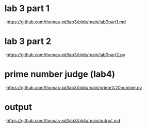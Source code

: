 # lab 3  part 1
-https://github.com/thomas-xd/lab3/blob/main/lab3part1.md
# lab 3  part 2
-https://github.com/thomas-xd/lab3/blob/main/lab3part2.py
# prime number judge (lab4)
-https://github.com/thomas-xd/lab3/blob/main/prime%20number.py
# output 
-https://github.com/thomas-xd/lab3/blob/main/output.md
